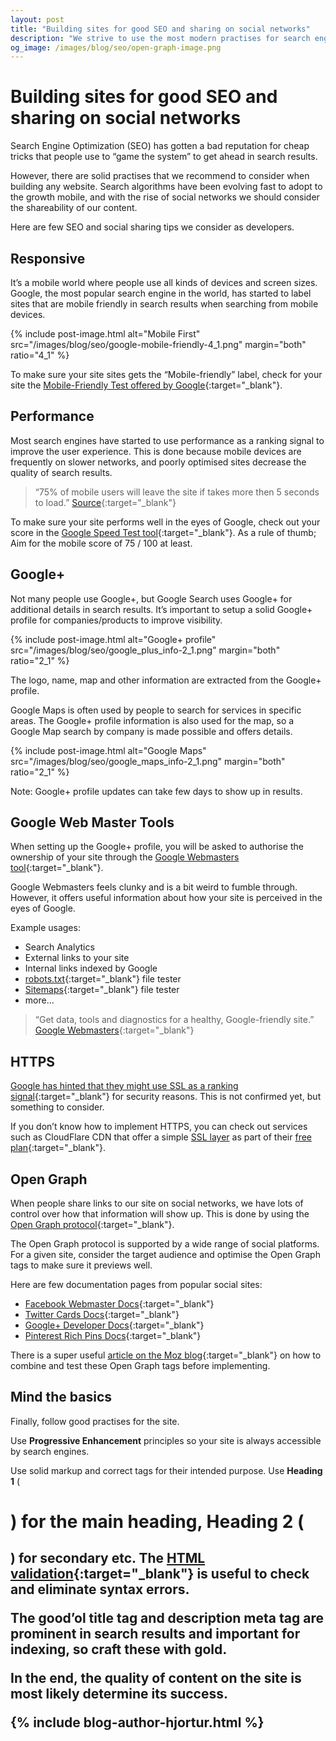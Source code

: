 ```yaml
---
layout: post
title: "Building sites for good SEO and sharing on social networks"
description: "We strive to use the most modern practises for search engine optimisation (SEO) and social networks. Here are few to consider for any site."
og_image: /images/blog/seo/open-graph-image.png
---
```


# Building sites for good SEO and sharing on social networks

Search Engine Optimization (SEO) has gotten a bad reputation for cheap tricks that people use to “game the system” to get ahead in search results. 

However, there are solid practises that we recommend to consider when building any website. Search algorithms have been evolving fast to adopt to the growth mobile, and with the rise of social networks we should consider the shareability of our content.

Here are few SEO and social sharing tips we consider as developers.


## Responsive

It’s a mobile world where people use all kinds of devices and screen sizes. Google, the most popular search engine in the world, has started to label sites that are mobile friendly in search results when searching from mobile devices.

{% include post-image.html alt="Mobile First" src="/images/blog/seo/google-mobile-friendly-4_1.png" margin="both" ratio="4_1" %}

To make sure your site sites gets the “Mobile-friendly” label, check for your site the [Mobile-Friendly Test offered by Google](https://www.google.com/webmasters/tools/mobile-friendly/?url=http%3A%2F%2F14islands.com){:target="_blank"}.


## Performance

Most search engines have started to use performance as a ranking signal to improve the user experience. This is done because mobile devices are frequently on slower networks, and poorly optimised sites decrease the quality of search results.

> “75% of mobile users will leave the site if takes more then 5 seconds to load.” [Source](http://www.strangeloopnetworks.com/web-performance-infographics/){:target="_blank"}

To make sure your site performs well in the eyes of Google, check out your score in the [Google Speed Test tool](https://developers.google.com/speed/pagespeed/insights/?url=14islands.com){:target="_blank"}. As a rule of thumb; Aim for the mobile score of 75 / 100 at least.


## Google+

Not many people use Google+, but Google Search uses Google+ for additional details in search results. It’s important to setup a solid Google+ profile for companies/products to improve visibility.

{% include post-image.html alt="Google+ profile" src="/images/blog/seo/google_plus_info-2_1.png" margin="both" ratio="2_1" %}

The logo, name, map and other information are extracted from the Google+ profile.

Google Maps is often used by people to search for services in specific areas. The Google+ profile information is also used for the map, so a Google Map search by company is made possible and offers details.

{% include post-image.html alt="Google Maps" src="/images/blog/seo/google_maps_info-2_1.png" margin="both" ratio="2_1" %}

Note: Google+ profile updates can take few days to show up in results.


## Google Web Master Tools

When setting up the Google+ profile, you will be asked to authorise the ownership of your site through the [Google Webmasters tool](https://www.google.com/webmasters){:target="_blank"}.

Google Webmasters feels clunky and is a bit weird to fumble through. However, it offers useful information about how your site is perceived in the eyes of Google.

Example usages:

* Search Analytics
* External links to your site
* Internal links indexed by Google
* [robots.txt](http://14islands.com/robots.txt){:target="_blank"} file tester
* [Sitemaps](http://14islands.com/sitemap.xml){:target="_blank"} file tester
* more…

> “Get data, tools and diagnostics for a healthy, Google-friendly site.” [Google Webmasters](https://www.google.com/webmasters/){:target="_blank"}

## HTTPS

[Google has hinted that they might use SSL as a ranking signal](http://googlewebmastercentral.blogspot.se/2014/08/https-as-ranking-signal.html){:target="_blank"} for security reasons. This is not confirmed yet, but something to consider.

If you don’t know how to implement HTTPS, you can check out services such as CloudFlare CDN that offer a simple [SSL layer](https://www.cloudflare.com/ssl) as part of their [free plan](https://www.cloudflare.com/plans){:target="_blank"}.


## Open Graph

When people share links to our site on social networks, we have lots of control over how that information will show up. This is done by using the [Open Graph protocol](http://ogp.me/){:target="_blank"}.

The Open Graph protocol is supported by a wide range of social platforms. For a given site, consider the target audience and optimise the Open Graph tags to make sure it previews well.

Here are few documentation pages from popular social sites:

* [Facebook Webmaster Docs](https://developers.facebook.com/docs/sharing/webmasters){:target="_blank"}
* [Twitter Cards Docs](https://dev.twitter.com/cards/overview){:target="_blank"}
* [Google+ Developer Docs](https://developers.google.com/+/web/snippet/){:target="_blank"}
* [Pinterest Rich Pins Docs](https://help.pinterest.com/en/articles/enable-rich-pins-your-site){:target="_blank"}

There is a super useful [article on the Moz blog](https://moz.com/blog/meta-data-templates-123){:target="_blank"} on how to combine and test these Open Graph tags before implementing. 

## Mind the basics

Finally, follow good practises for the site.

Use **Progressive Enhancement** principles so your site is always accessible by search engines.

Use solid markup and correct tags for their intended purpose. Use **Heading 1** (<h1>) for the main heading, **Heading 2** (<h2>) for secondary etc. The [HTML validation](https://validator.w3.org/){:target="_blank"} is useful to check and eliminate syntax errors.

The good’ol **title** tag and **description** meta tag are prominent in search results and important for indexing, so craft these with gold. 

In the end, the quality of content on the site is most likely determine its success.

{% include blog-author-hjortur.html %}